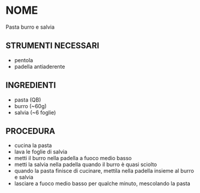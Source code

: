 # NOME

Pasta burro e salvia

## STRUMENTI NECESSARI

- pentola
- padella antiaderente

## INGREDIENTI

- pasta     (QB)
- burro     (~60g)
- salvia    (~6 foglie)

## PROCEDURA

- cucina la pasta
- lava le foglie di salvia
- metti il burro nella padella a fuoco medio basso
- metti la salvia nella padella quando il burro è quasi sciolto
- quando la pasta finisce di cucinare, mettila nella padella insieme al burro e salvia
- lasciare a fuoco medio basso per qualche minuto, mescolando la pasta


